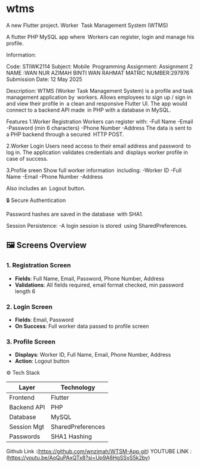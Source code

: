 # wtms

A new Flutter project.
Worker Task Management System (WTMS)

A flutter PHP MySQL app where Workers can register, login and manage his profile.

 Information:

Code: STIWK2114 
Subject: Mobile Programming
Assignment: Assignment 2
NAME :WAN NUR AZIMAH BINTI WAN RAHMAT
MATRIC NUMBER:297976
Submission Date: 12 May 2025


 Description:
WTMS (Worker Task Management System) is a profile and task management application by workers. Allows employees to sign up​ / sign in and view their profile in a clean and responsive Flutter UI. The app would connect to a backend API made in PHP with a database in MySQL.

Features
1.Worker Registration
Workers can register with:
-Full Name
-Email
-Password (min 6 characters)
-Phone Number
-Address
The data is sent to a PHP backend through a secured HTTP POST.

2.Worker Login
Users need access to their email address and password to log in. The application validates credentials and displays worker profile in case of success.

3.Profile sreen
Show full worker information including:
-Worker ID
-Full Name
-Email
-Phone Number
-Address

Also includes an Logout button.

🔒 Secure Authentication

Password hashes are saved in the database with SHA1.


Session Persistence:
-A login session is stored using SharedPreferences.


## 🖼️ Screens Overview

### 1. **Registration Screen**
- **Fields**: Full Name, Email, Password, Phone Number, Address
- **Validations**: All fields required, email format checked, min password length 6

### 2. **Login Screen**
- **Fields**: Email, Password
- **On Success**: Full worker data passed to profile screen

### 3. **Profile Screen**
- **Displays**: Worker ID, Full Name, Email, Phone Number, Address
- **Action**: Logout button



⚙️ Tech Stack

| Layer        | Technology       |
|--------------|------------------|
| Frontend     | Flutter          |
| Backend API  | PHP              |
| Database     | MySQL            |
| Session Mgt  | SharedPreferences|
| Passwords    | SHA1 Hashing     



Github Link :(https://github.com/wnzimah/WTSM-App.git)
YOUTUBE LINK : (https://youtu.be/AoQuPAxQTx8?si=Up9A6HgSSvS5k2by)